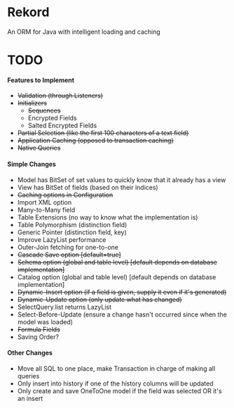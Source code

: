 Rekord
======

An ORM for Java with intelligent loading and caching

# TODO

#### Features to Implement
- ~~Validation (through Listeners)~~
- ~~Initializers~~
  - ~~Sequences~~
  - Encrypted Fields
  - Salted Encrypted Fields
- ~~Partial Selection (like the first 100 characters of a text field)~~
- ~~Application Caching (opposed to transaction caching)~~
- ~~Native Queries~~

#### Simple Changes
- Model has BitSet of set values to quickly know that it already has a view
- View has BitSet of fields (based on their indices)
- ~~Caching options in Configuration~~
- Import XML option
- Many-to-Many field
- Table Extensions (no way to know what the implementation is)
- Table Polymorphism (distinction field)
- Generic Pointer (distinction field, key)
- Improve LazyList performance
- Outer-Join fetching for one-to-one
- ~~Cascade Save option [default=true]~~
- ~~Schema option (global and table level) [default depends on database implementation]~~
- Catalog option (global and table level) [default depends on database implementation]
- ~~Dynamic-Insert option (if a field is given, supply it even if it's generated)~~
- ~~Dynamic-Update option (only update what has changed)~~
- SelectQuery.list returns LazyList
- Select-Before-Update (ensure a change hasn't occurred since when the model was loaded)
- ~~Formula Fields~~
- Saving Order?

#### Other Changes
- Move all SQL to one place, make Transaction in charge of making all queries
- Only insert into history if one of the history columns will be updated
- Only create and save OneToOne model if the field was selected OR it's an insert